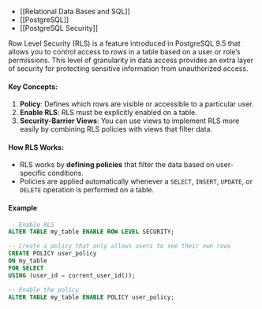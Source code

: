 - [[Relational Data Bases and SQL]]
- [[PostgreSQL]]
- [[PostgreSQL Security]]

Row Level Security (RLS) is a feature introduced in PostgreSQL 9.5 that allows you to control access to rows in a table based on a user or role’s permissions. This level of granularity in data access provides an extra layer of security for protecting sensitive information from unauthorized access.

#### **Key Concepts:**

1. **Policy**: Defines which rows are visible or accessible to a particular user.
2. **Enable RLS**: RLS must be explicitly enabled on a table.
3. **Security-Barrier Views**: You can use views to implement RLS more easily by combining RLS policies with views that filter data.

#### **How RLS Works:**

- RLS works by **defining policies** that filter the data based on user-specific conditions.
- Policies are applied automatically whenever a `SELECT`, `INSERT`, `UPDATE`, or `DELETE` operation is performed on a table.

#### Example
```sql
-- Enable RLS
ALTER TABLE my_table ENABLE ROW LEVEL SECURITY;

-- Create a policy that only allows users to see their own rows
CREATE POLICY user_policy
ON my_table
FOR SELECT
USING (user_id = current_user_id());

-- Enable the policy
ALTER TABLE my_table ENABLE POLICY user_policy;
```